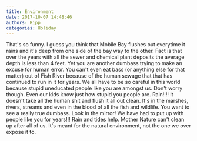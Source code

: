 ```yaml
---
title: Environment
date: 2017-10-07 14:48:46
authors: Ripp
categories: Holiday
---
```


 That's so funny. I guess you think that Mobile Bay flushes out everytime it rains and it's deep from one side of the bay way to the other. Fact is that over the years with all the sewer and chemical plant deposits the average depth is less than 4 feet. Yet you are another dumbass trying to make an excuse for human error. You can't even eat bass (or anything else for that matter) out of Fish River because of the human sewage that that has continued to run in it for years. We all have to be so careful in this world because stupid uneducated people like you are amongst us. Don't worry though. Even our kids know just how stupid you people are. Rain!!!! It doesn't take all the human shit and flush it all out clean. It's in the marshes, rivers, streams and even in the blood of all the fish and wildlife. You want to see a really true dumbass. Look in the mirror!  We have had to put up with people like you for years!!!  Rain and tides help. Mother Nature can't clean up after all of us. It's meant for the natural environment, not the one we over expose it to.